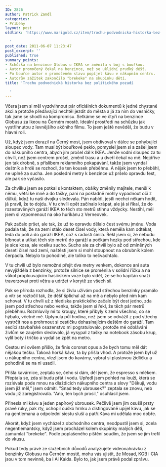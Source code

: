 ```yaml
---
ID: 2826
author: Patrick Zandl
categories:
- Příběhy
layout: post
oldlink: 'https://www.marigold.cz/item/trochu-podvodnicka-historka-bez-politickeho-pozadi

  '
post_date: 2011-06-07 11:23:47
post_excerpt: ''
published: true
summary_points:
- Schůzka na benzince Globus u IKEA se změnila v boj s bouřkou.
- Autor promočený čekal na benzince, než se uklidní prudký déšť.
- Po bouřce autor v promočeném stavu popíjel kávu v nákupním centru.
- Autorův zážitek zakončilo "brekeke" na skupinku dětí.
title: 'Trochu podvodnická historka bez politického pozadí

  '
---
```


Včera jsem si měl vyzdvihnout pár oficiálních dokumentů k jedné chystané akci a protože předávající nechtěl jezdit do města a já za ním do vesničky, tak jsme se shodli na kompromisu. Setkáme se ve čtyři na benzince Globusu za Ikeou na Černém mostě. Ideální prostředí na schůzku jak vystřihnutou z levnějšího akčního filmu. To jsem ještě nevěděl, že budu v hlavní roli.

Už, když jsem dorazil na Černý most, jsem obdivoval v dálce se pohybující sloupec vody. Tam musí být bouřkové peklo, pomyslel jsem si a zašel jsem do nákupního centra, abych jím prošel dál k IKEA. Jenže vodní sloupec za tu chvíli, než jsem centrem prošel, změnil trasu a u dveří čekal na mě. Nejdříve jen tak drobně, s příslibem reklamního pokapávání, takže jsem vyndal deštník a hrdě se rozhodl, že ten kousek přeběhnu. A nějak jsem to přeběhl, ne uplně za sucha. Jen poslední metry k benzince už pršelo opravdu fest, ale pak se vyčasilo.

Za chvilku jsem se potkal s kontaktem, obálky změnily majitele, menší k němu, větší ke mně a do tašky, paní na pokladně mohly vypadnout oči z důlků, když tu naši dvojku sledovala. Pán nabídl, jestli nechci někam hodit, já pravil, že to dojdu. V tu chvíli opět začínalo krápat, ale já si říkal, že do rozestavěných garáží IKEA to těch sto metrů stihnu vždycky. Nestihl, měl jsem si vzpomenout na oko hurikánu z Verneovek.

Pak začalo pršet, ale tak, že už to opravdu dělalo čest svému jménu. Voda padala tak, že na zemi stálo deset čísel vody, která neměla kam odtékat, leda do polí a do garáží IKEA, což s radostí činila. Řekl jsem si, že nebudu blbnout a utíkat těch sto metrů do garáží a počkám hezky pod střechou, kde je sice kosa, ale vcelku sucho. Sucho ale za chvíli bylo až od zmíněných deseti čísel nad zemí, naštěstí jsem si mohl stoupnout na obrubník kolem čerpadla. Nebylo to pohodlné, ale toliko to nečvachtalo.

V tu chvíli už bylo nemožné přejít dva metry venkem, dokonce ani auta nevyjížděla z benzinky, protože silnice se proměnila v solidní říčku a na vůkol proplouvajícím hasičském voze bylo vidět, že se ho kapitán snaží traverzovat proti větru a udržet v korytě ze všech sil.

Pak se příroda rozhodla, že si živlu užívám pod střechou benzinky pramálo a vítr se roztočil tak, že déšť šplíchal až na mě a nebylo před ním kam schovat. V tu chvíli už z hlediska praktického začalo být dost jedno, zda jsem pod střechou nebo venku, takže jsem si řekl, že těch pár metrů přeběhnu. Rozmluvily mi to kroupy, které přibyly k zemi všechno, co se hýbalo, včetně mě. Uplynula půl hodina, než jsem se odvážil z pod střechy vystrčit nos a prohrnout si cestičku dohasínajícím deštěm do garáží. Tam sedící stavbařské osazenstvo mi pogratulovalo, protože mé odolávání živlům se zaujetím sledovalo, já vysypal z tašky na notebook zásobu krup, vylil boty i tričko a vydal se zpět na metro.

Cestou mi ovšem přišlo, že finis coronat opus a že bych tomu měl dát nějakou tečku. Taková horká káva, ta by přišla vhod. A protože jsem byl už u nákupního centra, vlezl jsem do kavárny, vybral si plastovou židličku a pohodlně se na ni usadil.

Přišla kavárnice, zeptala se, čeho si dám, děl jsem, že espresso s mlékem. 
Přeptala se, zda si budu přát i vodu. 
Upředl jsem pohled na louži, která se rozlévala pode mnou na dlaždicích nákupního centra a slovy "Děkuji, vodu jsem již měl," jsem odmítl.
"Snad tedy ubrousek?" zeptala se znovu, neb vodu již zaregistrovala.
"Ano, ten bych prosil," osuhlasil jsem.

Přinesla mi kávu a jeden papírový ubrousek. Pečlivě jsem jím osušil prsty pravé ruky, pak rty, uchopil ouško hrnku a distingovaně upíjel kávu, jak se na gentlemana a odpolední siestu sluší a patří.Káva mi udělala moc dobře.

Akorát, když jsem vycházel z obchodního centra, neodpustil jsem si, zcela negentlemantsky, když jsem procházel kolem skupinky malých dětí, zamumlat "brekeke". Podle poplašeného pištění soudím, že jsem se jim trefil do vkusu.

Pokud tedy právě ze služebních důvodů analyzujete videonahrávku z benzinky Globusu na Černém mostě, mohu vás ujistit, že Mosad, KGB i CIA jsou v tom nevinně, ba i Al Kaida. Bylo to, jak jsem právě podal zprávu.